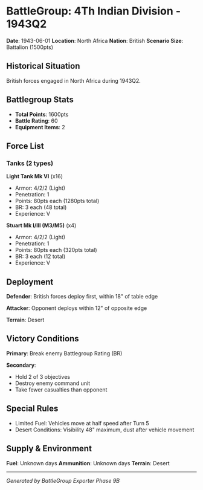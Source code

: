 # BattleGroup: 4Th Indian Division - 1943Q2

**Date**: 1943-06-01
**Location**: North Africa
**Nation**: British
**Scenario Size**: Battalion (1500pts)

## Historical Situation

British forces engaged in North Africa during 1943Q2.

## Battlegroup Stats

- **Total Points**: 1600pts
- **Battle Rating**: 60
- **Equipment Items**: 2

## Force List

### Tanks (2 types)

**Light Tank Mk VI** (x16)
- Armor: 4/2/2 (Light)
- Penetration: 1
- Points: 80pts each (1280pts total)
- BR: 3 each (48 total)
- Experience: V

**Stuart Mk I/III (M3/M5)** (x4)
- Armor: 4/2/2 (Light)
- Penetration: 1
- Points: 80pts each (320pts total)
- BR: 3 each (12 total)
- Experience: V


## Deployment

**Defender**: British forces deploy first, within 18" of table edge

**Attacker**: Opponent deploys within 12" of opposite edge

**Terrain**: Desert

## Victory Conditions

**Primary**: Break enemy Battlegroup Rating (BR)

**Secondary**:
- Hold 2 of 3 objectives
- Destroy enemy command unit
- Take fewer casualties than opponent

## Special Rules

- Limited Fuel: Vehicles move at half speed after Turn 5
- Desert Conditions: Visibility 48" maximum, dust after vehicle movement

## Supply & Environment

**Fuel**: Unknown days
**Ammunition**: Unknown days
**Terrain**: Desert

---

*Generated by BattleGroup Exporter Phase 9B*
